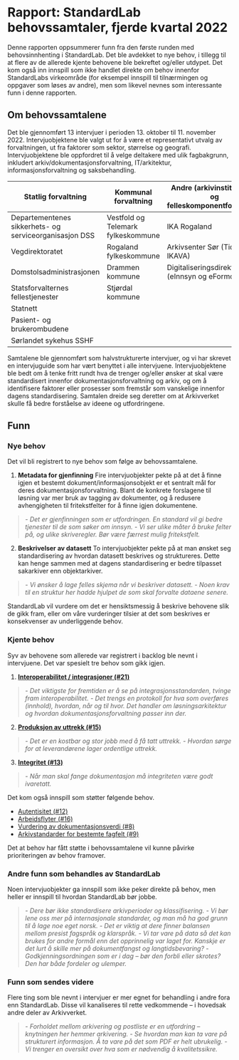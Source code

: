 # Rapport: StandardLab behovssamtaler, fjerde kvartal 2022

Denne rapporten oppsummerer funn fra den første runden med behovsinnhenting i StandardLab. Det ble avdekket to nye behov, i tillegg til at flere av de allerede kjente behovene ble bekreftet og/eller utdypet. Det kom også inn innspill som ikke handlet direkte om behov innenfor StandardLabs virkeområde (for eksempel innspill til tilnærmingen og oppgaver som løses av andre), men som likevel nevnes som interessante funn i denne rapporten.

## Om behovssamtalene

Det ble gjennomført 13 intervjuer i perioden 13. oktober til 11. november 2022. Intervjuobjektene ble valgt ut for å være et representativt utvalg av forvaltningen, ut fra faktorer som sektor, størrelse og geografi. Intervjuobjektene ble oppfordret til å velge deltakere med ulik fagbakgrunn, inkludert arkiv/dokumentasjonsforvaltning, IT/arkitektur, informasjonsforvaltning og saksbehandling.

| **Statlig forvaltning** | **Kommunal forvaltning** | **Andre (arkivinstitusjoner og felleskomponentforvaltere)** |
| --- | --- | --- |
| Departementenes sikkerhets- og serviceorganisasjon DSS | Vestfold og Telemark fylkeskommune | IKA Rogaland |
| Vegdirektoratet | Rogaland fylkeskommune | Arkivsenter Sør (Tidl. IKAVA) |
| Domstolsadministrasjonen | Drammen kommune | Digitaliseringsdirektoratet (eInnsyn og eFormdling) |
| Statsforvalternes fellestjenester | Stjørdal kommune | |
| Statnett | | |
| Pasient- og brukerombudene | | |
| Sørlandet sykehus SSHF | | |

Samtalene ble gjennomført som halvstrukturerte intervjuer, og vi har skrevet en intervjuguide som har vært benyttet i alle intervjuene. Intervjuobjektene ble bedt om å tenke fritt rundt hva de trenger og/eller ønsker at skal være standardisert innenfor dokumentasjonsforvaltning og arkiv, og om å identifisere faktorer eller prosesser som fremstår som vanskelige innenfor dagens standardisering. Samtalen dreide seg deretter om at Arkivverket skulle få bedre forståelse av ideene og utfordringene.

## Funn

### Nye behov

Det vil bli registrert to nye behov som følge av behovssamtalene.

1. **Metadata for gjenfinning**
Fire intervjuobjekter pekte på at det å finne igjen et bestemt dokument/informasjonsobjekt er et sentralt mål for deres dokumentasjonsforvaltning. Blant de konkrete forslagene til løsning var mer bruk av tagging av dokumenter, og å redusere avhengigheten til fritekstfelter for å finne igjen dokumentene.
> _- Det er gjenfinningen som er utfordringen. En standard vil gi bedre tjenester til de som søker om innsyn._
> _- Vi ser ulike måter å bruke felter på, og ulike skriveregler. Bør være færrest mulig fritekstfelt._
2. **Beskrivelser av datasett**
To intervjuobjekter pekte på at man ønsket seg standardisering av hvordan datasett beskrives og struktureres. Dette kan henge sammen med at dagens standardisering er bedre tilpasset sakarkiver enn objektarkiver.
> _- Vi ønsker å lage felles skjema når vi beskriver datasett._
> _- Noen krav til en struktur her hadde hjulpet de som skal forvalte dataene senere._

StandardLab vil vurdere om det er hensiktsmessig å beskrive behovene slik de gikk fram, eller om våre vurderinger tilsier at det som beskrives er konsekvenser av underliggende behov.

### Kjente behov

Syv av behovene som allerede var registrert i backlog ble nevnt i intervjuene. Det var spesielt tre behov som gikk igjen.

1. [**Interoperabilitet / integrasjoner (#21)**](https://github.com/arkivverket/standardlab/issues/21)
> _- Det viktigste for fremtiden er å se på integrasjonsstandarden, tvinge fram interoperabilitet._
> _- Det trengs en protokoll for hva som overføres (innhold), hvordan, når og til hvor. Det handler om løsningsarkitektur og hvordan dokumentasjonsforvaltning passer inn der._
2. [**Produksjon av uttrekk (#15)**](https://github.com/arkivverket/standardlab/issues/15)
> _- Det er en kostbar og stor jobb med å få tatt uttrekk._
> _- Hvordan sørge for at leverandørene lager ordentlige uttrekk._
3. [**Integritet (#13)**](https://github.com/arkivverket/standardlab/issues/13)
> _- Når man skal fange dokumentasjon_ _må_ _integriteten være godt ivaretatt._

Det kom også innspill som støtter følgende behov.

- [Autentisitet (#12)](https://github.com/arkivverket/standardlab/issues/12)
- [Arbeidsflyter (#16)](https://github.com/arkivverket/standardlab/issues/16)
- [Vurdering av dokumentasjonsverdi (#8)](https://github.com/arkivverket/standardlab/issues/8)
- [Arkivstandarder for bestemte fagfelt (#9)](https://github.com/arkivverket/standardlab/issues/9)

Det at behov har fått støtte i behovssamtalene vil kunne påvirke prioriteringen av behov framover.

### Andre funn som behandles av StandardLab

Noen intervjuobjekter ga innspill som ikke peker direkte på behov, men heller er innspill til hvordan StandardLab bør jobbe.

> _- Dere bør ikke standardisere arkivperioder og klassifisering._
> _- Vi bør lene oss mer på internasjonale standarder, og man må ha god grunn til å lage noe eget norsk._
> _- Det er viktig at dere finner balansen mellom presist fagspråk og klarspråk._
> _- Vi tar vare på data så det kan brukes for andre formål enn det opprinnelig var laget for. Kanskje er det lurt å skille mer på dokumentfangst og langtidsbevaring?_
> _- Godkjenningsordningen som er i dag – bør den forbli eller skrotes? Den har både fordeler og ulemper._

### Funn som sendes videre

Flere ting som ble nevnt i intervjuer er mer egnet for behandling i andre fora enn StandardLab. Disse vil kanaliseres til rette vedkommende – i hovedsak andre deler av Arkivverket.

> _- Forholdet mellom arkivering og postliste er en utfordring – knytningen her hemmer arkivering._
> _- Se hvordan man kan ta vare på strukturert informasjon. Å ta vare på det som PDF er helt ubrukelig._
> _- Vi trenger en oversikt over hva som er nødvendig å kvalitetssikre._